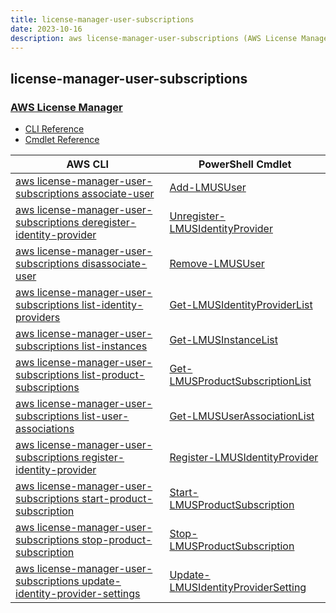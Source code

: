 ```yaml
---
title: license-manager-user-subscriptions
date: 2023-10-16
description: aws license-manager-user-subscriptions (AWS License Manager) command/cmdlet list.
---
```


## license-manager-user-subscriptions

### [AWS License Manager](https://aws.amazon.com/license-manager/)

* [CLI Reference](https://awscli.amazonaws.com/v2/documentation/api/latest/reference/license-manager-user-subscriptions/index.html)
* [Cmdlet Reference](https://docs.aws.amazon.com/powershell/latest/reference/items/LicenseManagerUserSubscriptions_cmdlets.html)

|AWS CLI|PowerShell Cmdlet|
|----|----|
|[aws license-manager-user-subscriptions associate-user](https://awscli.amazonaws.com/v2/documentation/api/latest/reference/license-manager-user-subscriptions/associate-user.html)|[Add-LMUSUser](https://docs.aws.amazon.com/powershell/latest/reference/items/Add-LMUSUser.html)|
|[aws license-manager-user-subscriptions deregister-identity-provider](https://awscli.amazonaws.com/v2/documentation/api/latest/reference/license-manager-user-subscriptions/deregister-identity-provider.html)|[Unregister-LMUSIdentityProvider](https://docs.aws.amazon.com/powershell/latest/reference/items/Unregister-LMUSIdentityProvider.html)|
|[aws license-manager-user-subscriptions disassociate-user](https://awscli.amazonaws.com/v2/documentation/api/latest/reference/license-manager-user-subscriptions/disassociate-user.html)|[Remove-LMUSUser](https://docs.aws.amazon.com/powershell/latest/reference/items/Remove-LMUSUser.html)|
|[aws license-manager-user-subscriptions list-identity-providers](https://awscli.amazonaws.com/v2/documentation/api/latest/reference/license-manager-user-subscriptions/list-identity-providers.html)|[Get-LMUSIdentityProviderList](https://docs.aws.amazon.com/powershell/latest/reference/items/Get-LMUSIdentityProviderList.html)|
|[aws license-manager-user-subscriptions list-instances](https://awscli.amazonaws.com/v2/documentation/api/latest/reference/license-manager-user-subscriptions/list-instances.html)|[Get-LMUSInstanceList](https://docs.aws.amazon.com/powershell/latest/reference/items/Get-LMUSInstanceList.html)|
|[aws license-manager-user-subscriptions list-product-subscriptions](https://awscli.amazonaws.com/v2/documentation/api/latest/reference/license-manager-user-subscriptions/list-product-subscriptions.html)|[Get-LMUSProductSubscriptionList](https://docs.aws.amazon.com/powershell/latest/reference/items/Get-LMUSProductSubscriptionList.html)|
|[aws license-manager-user-subscriptions list-user-associations](https://awscli.amazonaws.com/v2/documentation/api/latest/reference/license-manager-user-subscriptions/list-user-associations.html)|[Get-LMUSUserAssociationList](https://docs.aws.amazon.com/powershell/latest/reference/items/Get-LMUSUserAssociationList.html)|
|[aws license-manager-user-subscriptions register-identity-provider](https://awscli.amazonaws.com/v2/documentation/api/latest/reference/license-manager-user-subscriptions/register-identity-provider.html)|[Register-LMUSIdentityProvider](https://docs.aws.amazon.com/powershell/latest/reference/items/Register-LMUSIdentityProvider.html)|
|[aws license-manager-user-subscriptions start-product-subscription](https://awscli.amazonaws.com/v2/documentation/api/latest/reference/license-manager-user-subscriptions/start-product-subscription.html)|[Start-LMUSProductSubscription](https://docs.aws.amazon.com/powershell/latest/reference/items/Start-LMUSProductSubscription.html)|
|[aws license-manager-user-subscriptions stop-product-subscription](https://awscli.amazonaws.com/v2/documentation/api/latest/reference/license-manager-user-subscriptions/stop-product-subscription.html)|[Stop-LMUSProductSubscription](https://docs.aws.amazon.com/powershell/latest/reference/items/Stop-LMUSProductSubscription.html)|
|[aws license-manager-user-subscriptions update-identity-provider-settings](https://awscli.amazonaws.com/v2/documentation/api/latest/reference/license-manager-user-subscriptions/update-identity-provider-settings.html)|[Update-LMUSIdentityProviderSetting](https://docs.aws.amazon.com/powershell/latest/reference/items/Update-LMUSIdentityProviderSetting.html)|

